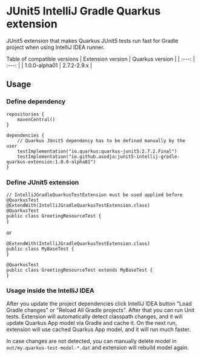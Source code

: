 # JUnit5 IntelliJ Gradle Quarkus extension

JUnit5 extension that makes Quarkus JUnit5 tests run fast for Gradle project when using IntelliJ IDEA runner.

Table of compatible versions
| Extension version | Quarkus version |
|  :---: |  :---:  |
| 1.0.0-alpha01 | 2.7.2-2.9.x |

## Usage

### Define dependency
```
repositories {
    mavenCentral()
}

dependencies {
    // Quarkus JUnit5 dependency has to be defined manually by the user
    testImplementation("io.quarkus:quarkus-junit5:2.7.2.Final")
    testImplementation("io.github.asodja:junit5-intellij-gradle-quarkus-extension:1.0.0-alpha01")
}
```

### Define JUnit5 extension

```
// IntelliJGradleQuarkusTestExtension must be used applied before @QuarkusTest 
@ExtendWith(IntelliJGradleQuarkusTestExtension.class)
@QuarkusTest
public class GreetingResourceTest {
}
```

or 
```
@ExtendWith(IntelliJGradleQuarkusTestExtension.class)
public class MyBaseTest {
}

@QuarkusTest
public class GreetingResourceTest extends MyBaseTest {
}
```

### Usage inside the IntelliJ IDEA
After you update the project dependencies click IntelliJ IDEA button "Load Gradle changes" or "Reload All Gradle projects". After that you can run Unit tests. Extension will automatically detect classpath changes, and it will update Quarkus App model via Gradle and cache it. On the next run, extension will use cached Quarkus App model, and it will run much faster.

In case changes are not detected, you can manually delete model in `out/my.quarkus-test-model-*.dat` and extension will rebuild model again.
